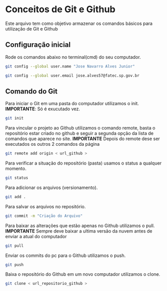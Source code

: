 # Conceitos de Git e Github

Este arquivo tem como objetivo armazenar os comandos básicos para utilização
de Git e Github

## Configuração inicial
Rode os comandos abaixo no terminal(cmd) do seu computador.
```bash
git config --global user.name "Jose Navarro Alves Junior"

git config --global user.email jose.alves57@fatec.sp.gov.br
``` 

## Comando do Git
Para iniciar o Git em uma pasta do computador utilizamos o init.
**IMPORTANTE**: Só é exucutado  vez.

```bash
git init
```
Para vincular o projeto ao Github utilizamos o comando remote, basta o repositório estar criado no github e seguir a segunda opção da lista de comandos que aparece no site.
**IMPORTANTE** Depois do remote dese ser executados os outros 2 comandos da página
```bash
git remote add origin < url_github >
```

Para verificar a situação do repositório (pasta)
usamos o status a qualquer momento.
```bash
git status
```

Para adicionar os arquivos (versionamento).
```bash
git add .
```

Para salvar os arquivos no repositório.
```bash
git commit -m "Criação do Arquivo"
```



Para baixar as alterações que estão apenas no Github utilizamos o pull.<br>
**IMPORTANTE** Sempre deve baixar a ultima versão da nuvem antes de enviar a atual do computador
```bash
git pull
```

Enviar os commits do pc para o Github utilizamos o push.
```bash
git push
```

Baixa o repositório do Github em um novo computador utilizamos o clone.
```bash
git clone < url_repositorio_github >
```
